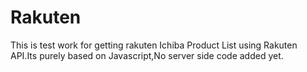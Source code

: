 # Rakuten
This is test work for getting rakuten Ichiba Product List using Rakuten API.Its purely based on Javascript,No server side code added yet.
